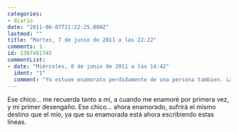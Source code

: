 ```yaml
---
categories:
- diario
date: "2011-06-07T21:22:25.000Z"
lastmod: ""
title: "Martes, 7 de junio de 2011 a las 22:22"
comments: 1
id: 1307481745
commentList:
- date: "Miércoles, 8 de junio de 2011 a las 14:42"
  ident: "1"
  comment: "Yo estuve enamorato perdidamente de una persona tambien. La ame con toda mi alma, y acabe marchandome y expulsandola de mi vida para que no me hiciese mas daño. Comparti con ella algunos besos robados, algunas tardes en las que nadie mas existia. Pero no funciono porque ella nunca tomo la decision de dejarlo todo para venir conmigo\n\nCuando por fin reuni el valor suficiente para olvidarla lo hice, y ahorasoy bastante feliz sin ella. Pero en el fondo de mi corazon siempre quedara un hueco para ella, porque siempre estare enamorado de ella.\nAhora es ella la que seguro que quiere que yo vuelva. Por fin lo ha dejado todo, aunque no se si por mi. Desearia desdoblarme y vivir dos vidas. Estar sentado frente a ella, en un campo al atardecer y que mirase a un lado con verguenza para despues decir te quiero y mirarme fijamente, como solia hacer, seria absolutamente maravilloso\n\nEstoy enamorado de un fantasma de mi pasado. Y ya ni siquiera se que quedara de ella ahora, me gusta pensar que no ha cambiado y sigue siendo ella"
---
```


Ese chico... me recuerda tanto a mí, a cuando me enamoré por primera vez, y mi primer desengaño. Ese chico... ahora enamorado, sufrirá el mismo destino que el mío, ya que su enamorada está ahora escribiendo estas líneas.